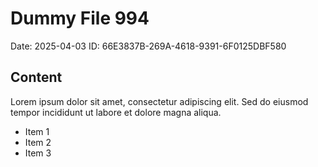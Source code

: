 # Dummy File 994

Date: 2025-04-03
ID: 66E3837B-269A-4618-9391-6F0125DBF580

## Content

Lorem ipsum dolor sit amet, consectetur adipiscing elit.
Sed do eiusmod tempor incididunt ut labore et dolore magna aliqua.

* Item 1
* Item 2
* Item 3

